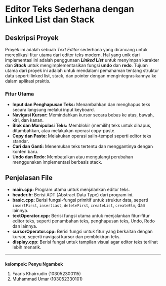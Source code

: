 # Editor Teks Sederhana dengan Linked List dan Stack

## Deskripsi Proyek
Proyek ini adalah sebuah _Text Editor_ sederhana yang dirancang untuk mereplikasi fitur utama dari editor teks modern. Hal yang unik dari implementasi ini adalah penggunaan **_Linked List_** untuk menyimpan karakter dan **_Stack_** untuk mengimplementasikan fungsi **undo** dan **redo**. Tujuan utama dari proyek ini adalah untuk mendalami pemahaman tentang struktur data seperti linked list, stack, dan pointer dengan mengintegrasikannya ke dalam aplikasi praktis.

### Fitur Utama
- **Input dan Penghapusan Teks:** Menambahkan dan menghapus teks secara langsung melalui input keyboard.
- **Navigasi Kursor:** Memindahkan kursor secara bebas ke atas, bawah, kiri, dan kanan.
- **Blok dan Manipulasi Teks:** Memblokir (memilih) teks untuk dihapus, ditambahkan, atau melakukan operasi copy-paste.
- **Copy dan Paste:** Melakukan operasi salin-tempel seperti editor teks standar.
- **Cari dan Ganti:** Menemukan teks tertentu dan menggantinya dengan konten baru.
- **Undo dan Redo:** Membatalkan atau mengulangi perubahan menggunakan implementasi berbasis stack.

## Penjelasan File
- **main.cpp:** Program utama untuk menjalankan editor teks.
- **header.h:** Berisi ADT (Abstract Data Type) dari program ini.
- **basic.cpp:** Berisi fungsi-fungsi primitif untuk struktur data, seperti `insertFirst`, `insertLast`, `deleteFirst`, `createList`, `createElm`, dan lainnya.
- **textOperator.cpp:** Berisi fungsi utama untuk menjalankan fitur-fitur editor teks, seperti penambahan teks, penghapusan teks, Undo, Redo dan lainnya.
- **cursorOperator.cpp:** Berisi fungsi untuk fitur yang berkaitan dengan kursor, seperti navigasi kursor dan pemblokiran teks.
- **display.cpp:** Berisi fungsi untuk tampilan visual agar editor teks terlihat lebih menarik.


---
### 
**kelompok: Penyu Ngambek**
1. Faaris Khairrudin  (103052300115)
2. Muhammad Umar      (103052330101)
